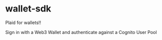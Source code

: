 # wallet-sdk
Plaid for wallets!!

Sign in with a Web3 Wallet and authenticate against a Cognito User Pool
